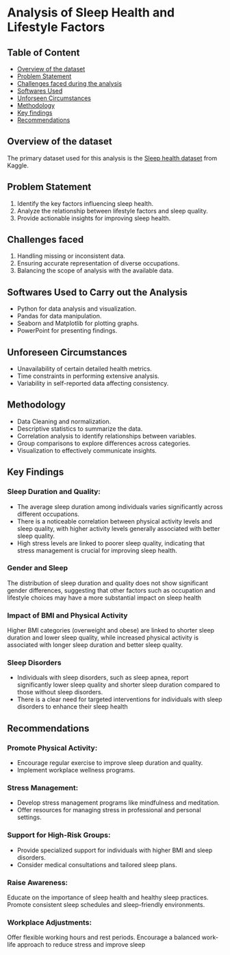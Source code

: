 # Analysis of Sleep Health and Lifestyle Factors
## Table of Content
- [Overview of the dataset](#Overview-of-the-dataset)
- [Problem Statement](#Problem-Statement)
- [Challenges faced during the analysis](#Challenges-faced)
- [Softwares Used](#Softwares-Used-to-Carry-out-the-Analysis)
- [Unforseen Circumstances](#Unforseen-Circumstances)
- [Methodology](#Methodology)
- [Key findings](#Key-findings)
- [Recommendations](#Recommendations)
## Overview of the dataset
The primary dataset used for this analysis is the [Sleep health dataset](https://www.kaggle.com/datasets/uom190346a/sleep-health-and-lifestyle-dataset) from Kaggle.
## Problem Statement
1. Identify the key factors influencing sleep health.
2. Analyze the relationship between lifestyle factors and sleep quality.
3. Provide actionable insights for improving sleep health.
## Challenges faced
1. Handling missing or inconsistent data.
2. Ensuring accurate representation of diverse occupations.
3. Balancing the scope of analysis with the available data.
## Softwares Used to Carry out the Analysis
- Python for data analysis and visualization.
- Pandas for data manipulation.
- Seaborn and Matplotlib for plotting graphs.
- PowerPoint for presenting findings.
## Unforeseen Circumstances
- Unavailability of certain detailed health metrics.
- Time constraints in performing extensive analysis.
- Variability in self-reported data affecting consistency.
## Methodology
- Data Cleaning and normalization.
- Descriptive statistics to summarize the data.
- Correlation analysis to identify relationships between variables.
- Group comparisons to explore differences across categories.
- Visualization to effectively communicate insights.
## Key Findings
### Sleep Duration and Quality:
- The average sleep duration among individuals varies significantly across different occupations.
- There is a noticeable correlation between physical activity levels and sleep quality, with higher activity levels generally associated with better sleep quality.
- High stress levels are linked to poorer sleep quality, indicating that stress management is crucial for improving sleep health.
### Gender and Sleep
The distribution of sleep duration and quality does not
show significant gender differences, suggesting that other factors such as occupation and lifestyle choices may have a more substantial impact on sleep health
### Impact of BMI and Physical Activity
Higher BMI categories (overweight and obese) are linked to shorter sleep duration and lower sleep quality, while increased physical activity is associated with longer sleep duration and better sleep quality.
### Sleep Disorders
- Individuals with sleep disorders, such as sleep
apnea, report significantly lower sleep quality and shorter sleep duration compared to those without sleep disorders.
- There is a clear need for targeted interventions for
individuals with sleep disorders to enhance their sleep health
## Recommendations
### Promote Physical Activity:
- Encourage regular exercise to improve sleep duration and quality.
- Implement workplace wellness programs.
### Stress Management:
- Develop stress management programs like mindfulness and meditation.
- Offer resources for managing stress in professional and personal settings.
### Support for High-Risk Groups:
- Provide specialized support for individuals with higher BMI and sleep disorders.
- Consider medical consultations and tailored sleep plans.
### Raise Awareness:
Educate on the importance of sleep health and healthy sleep practices.
Promote consistent sleep schedules and sleep-friendly environments.
### Workplace Adjustments:
Offer flexible working hours and rest periods.
Encourage a balanced work-life approach to reduce stress and improve sleep
